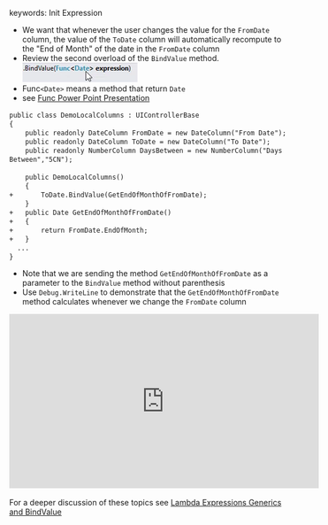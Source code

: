 ﻿keywords: Init Expression
* We want that whenever the user changes the value for the `FromDate` column, the value of the `ToDate` column will automatically recompute to the "End of Month" of the date in the `FromDate` column
* Review the second overload of the `BindValue` method.  
![2017 02 26 10H32 48](2017-02-26_10h32_48.png)
* Func`<Date>` means a method that return `Date`
* see [Func Power Point Presentation](Func.pptx)
```csdiff
public class DemoLocalColumns : UIControllerBase
{
    public readonly DateColumn FromDate = new DateColumn("From Date");
    public readonly DateColumn ToDate = new DateColumn("To Date");
    public readonly NumberColumn DaysBetween = new NumberColumn("Days Between","5CN");

    public DemoLocalColumns()
    {
+       ToDate.BindValue(GetEndOfMonthOfFromDate);
    }
+   public Date GetEndOfMonthOfFromDate()
+   {
+       return FromDate.EndOfMonth;
+   }
  ...
}
```
* Note that we are sending the method `GetEndOfMonthOfFromDate` as a parameter to the `BindValue` method without parenthesis 
* Use `Debug.WriteLine` to demonstrate that the `GetEndOfMonthOfFromDate` method calculates whenever we change the `FromDate` column
<iframe width="560" height="315" src="https://www.youtube.com/embed/ccBHKtwOTtM?list=PL1DEQjXG2xnKHKNIRzI4K6oZL-KulU-Vw" frameborder="0" allowfullscreen></iframe>

For a deeper discussion of these topics see [Lambda Expressions Generics and BindValue](lambda-expressions-generics-and-bindvalue.html)